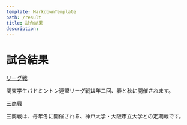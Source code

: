 ```yaml
---
template: MarkdownTemplate
path: /result
title: 試合結果
description:
---
```


# 試合結果

[リーグ戦](/result/league)

関東学生バドミントン連盟リーグ戦は年二回、春と秋に開催されます。

[三商戦](/result/sansho)

三商戦は、毎年冬に開催される、神戸大学・大阪市立大学との定期戦です。
